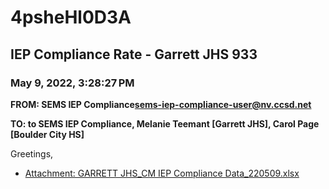 # 4psheHl0D3A
## IEP Compliance Rate - Garrett JHS 933
### May 9, 2022, 3:28:27 PM
**FROM: SEMS IEP Compliance<sems-iep-compliance-user@nv.ccsd.net>**

**TO: to SEMS IEP Compliance, Melanie Teemant [Garrett JHS], Carol Page [Boulder City HS]**


Greetings,  





* [Attachment: GARRETT JHS_CM IEP Compliance Data_220509.xlsx](4psheHl0D3A-attachment-1.xlsx)
